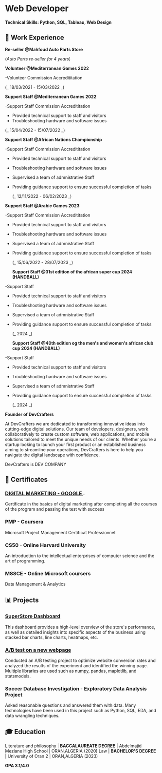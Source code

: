 # Web Developer

#### Technical Skills: Python, SQL, Tableau, Web Design 

## 💼 Work Experience

**Re-seller @Mahfoud Auto Parts Store**

(_Auto Parts re-seller for 4 years_)




**Volunteer @Mediterranean Games 2022**

-Volunteer Commission Accredititation 

(_ 18/03/2021 - 15/03/2022 _) 




**Support Staff @Mediterranean Games 2022**

-Support Staff Commission Accredititation

- Provided technical support to staff and visitors
- Troubleshooting hardware and software issues

(_ 15/04/2022 - 15/07/2022 _) 




**Support Staff @African Nations Championship**

-Support Staff Commission Accredititation

- Provided technical support to staff and visitors
- Troubleshooting hardware and software issues
- Supervised a team of admnistrative Staff
- Providing guidance support to ensure successful completion of tasks

  (_ 12/11/2022 - 06/02/2023 _)



  
**Support Staff @Arabic Games 2023**

-Support Staff Commission Accredititation

- Provided technical support to staff and visitors
- Troubleshooting hardware and software issues
- Supervised a team of admnistrative Staff
- Providing guidance support to ensure successful completion of tasks

  (_ 15/06/2022 - 28/07/2023 _)




  **Support Staff @31st edition of the african super cup 2024 (HANDBALL)**

-Support Staff 

- Provided technical support to staff and visitors
- Troubleshooting hardware and software issues
- Supervised a team of admnistrative Staff
- Providing guidance support to ensure successful completion of tasks

  (_ 2024 _)




   **Support Staff @40th edition og the men's and women's african club cup 2024 (HANDBALL)**

-Support Staff 

- Provided technical support to staff and visitors
- Troubleshooting hardware and software issues
- Supervised a team of admnistrative Staff
- Providing guidance support to ensure successful completion of tasks

  (_ 2024 _)


  
 **Founder of DevCrafters**

 
 At DevCrafters
we are dedicated to transforming innovative ideas into cutting-edge digital solutions. Our team of developers, designers, work collaboratively to create custom software, web applications, and mobile solutions tailored to meet the unique needs of our clients.
Whether you're a startup looking to launch your first product or an established business aiming to streamline your operations, DevCrafters is here to help you navigate the digital landscape with confidence.

DevCrafters is DEV COMPANY 




## 📜 Certificates

### [DIGITAL MARKETING - GOOGLE ](https://drive.google.com/file/d/1wZEoa7Y3FkTDZYdX2spCSoetMkG18NLK/view?usp=drivesdk).

Certificate in the basics of digital marketing after completing all the courses of the program and passing the test with success

### PMP - Coursera 
 Microsoft Project Management Certificat Professionnel

### CS50 - Online Harvard University 
An introduction to the intellectual enterprises of computer science and the art of programming.

### MSSCE - Online Microsoft coursers 
Data Management & Analytics

## 📊 Projects
### [SuperStore Dashboard](https://public.tableau.com/app/profile/ahmidaziz/viz/PerformanceOverview_16843287339820/Dashboard1)
This dashboard provides a high-level overview of the store's performance, as well as detailed insights into specific aspects of the business using stacked bar charts, line charts, heatmaps, etc.


### [A/B test on a new webpage](https://github.com/AhmidAziz/ab-test-on-new-webpage/blob/main/ab%20testing%20on%20new%20webpage%20project.ipynb)
Conducted an A/B testing project to optimize website conversion rates and analyzed the results of the experiment and identified the winning page. Multiple libraries are used such as numpy, pandas, maplotlib, and statsmodels.

### Soccer Database Investigation - Exploratory Data Analysis Project
Asked reasonable questions and answered them with data. Many technologies have been used in this project such as Python, SQL, EDA, and data wrangling techniques.

## 🎓 Education
 Literature and philosophy | **BACCALAUREATE DEGREE** |  Abdelmajid Meziane High School | ORAN,ALGERIA  (2020)
 Law | **BACHELOR'S DEGREE** | University of Oran 2 | ORAN,ALGERIA (2023)

**GPA 3.1/4.0**


